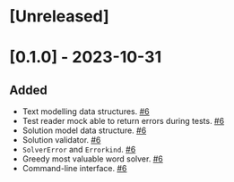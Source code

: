 # [Unreleased]

# [0.1.0] - 2023-10-31

## Added

- Text modelling data structures. [#6](https://github.com/csditchfield/dyad-reducer/pull/6)
- Test reader mock able to return errors during tests. [#6](https://github.com/csditchfield/dyad-reducer/pull/6)
- Solution model data structure. [#6](https://github.com/csditchfield/dyad-reducer/pull/6)
- Solution validator. [#6](https://github.com/csditchfield/dyad-reducer/pull/6)
- `SolverError` and `Errorkind`. [#6](https://github.com/csditchfield/dyad-reducer/pull/6)
- Greedy most valuable word solver. [#6](https://github.com/csditchfield/dyad-reducer/pull/6)
- Command-line interface. [#6](https://github.com/csditchfield/dyad-reducer/pull/6)
